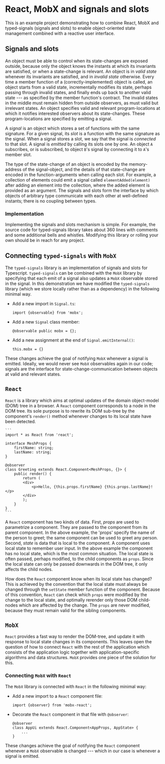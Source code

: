 React, MobX and signals and slots
=================================

This is an example project demonstrating how to combine React, MobX and typed-signals (signals and slots) to enable object-oriented state management combined with a reactive user interface.

Signals and slots
-----------------

An object must be able to control when its state-changes are exposed outside, because only the object knows the instants at which its invariants are satisfied, or when a state-change is relevant. An object is in _valid state_ whenever its invariants are satisfied, and in _invalid state_ otherwise. Every time a member function of a (correctly-implemented) object is called, an object starts from a valid state, incrementally modifies its state, perhaps passing through invalid states, and finally ends up back to another valid state --- as specified by the member function's contract. The invalid states in the middle must remain hidden from outside observers, as must valid but irrelevant states. An object specifies valid and relevant program-locations at which it notifies interested observers about its state-changes. These program-locations are specified by emitting a signal. 

A _signal_ is an object which stores a set of functions with the same signature. For a given signal, its _slot_ is a function with the same signature as the signal. When a signal stores a slot, we say that the signal is _connected_ to that slot. A signal is _emitted_ by calling its slots one by one. An object `A` subscribes, or is subscribed, to object `B`'s signal by connecting it to `A`'s member slot. 

The type of the state-change of an object is encoded by the memory-address of the signal-object, and the details of that state-change are encoded in the function-arguments when calling each slot. For example, a collection of elements could emit a signal called `elementAdded(element)` after adding an element into the collection, where the added element is provided as an argument. The signals and slots form the interface by which objects of arbitrary type communicate with each other at well-defined instants; there is no coupling between types.

### Implementation

Implementing the signals and slots mechanism is simple. For example, the source code for typed-signals library takes about 360 lines with comments and some additional bells and whistles. Modifying this library or rolling your own should be in reach for any project.

Connecting `typed-signals` with `MobX`
--------------------------------------

The `typed-signals` library is an implementation of signals and slots for Typescript. `typed-signals` can be combined with the `MobX` library by specifying that each emit of a signal also updates a `MobX` observable stored in the signal. In this demonstration we have modified the `typed-signals` library (which we store locally rather than as a dependency) in the following minimal way.

* Add a new import in `Signal.ts`:

	```
	import {observable} from 'mobx';
	```

* Add a new `Signal` class member:

	```
	@observable public mobx = {};
	```

* Add a new assignment at the end of `Signal.emitInternal()`:

	```
    this.mobx = {}
	```

These changes achieve the goal of notifying `MobX` whenever a signal is emitted. Ideally, we would never see `MobX` observables again in our code; signals are the interface for state-change-communication between objects at valid and relevant states.

`React`
-------

`React` is a library which aims at optimal updates of the domain object-model (DOM) tree in a browser. A `React` component corresponds to a node in the DOM tree. Its sole purpose is to rewrite its DOM sub-tree by the component's `render()` method whenever changes to its local state have been detected.

	```
	import * as React from 'react';

	interface MeshProps {
		firstName: string;
		lastName: string;
	}

	@observer
	class Greeting extends React.Component<MeshProps, {}> {
		public render() {
			return (
			<div>
				<p>Hello, {this.props.firstName} {this.props.lastName}!</p>
			</div>
			);
		}
	}
	```

A `React` component has two kinds of data. First, _props_ are used to parametrize a component. They are passed to the component from its parent component. In the above example, the 'props' specify the name of the person to greet; the same component can be used to greet any person. Second, _state_ is data that is local to the component. A component uses local state to remember user input. In the above example the component has no local state, which is the most common situation. The local state is often passed, perhaps modified, to the child components as `props`. Since the local state can only be passed downwards in the DOM tree, it only affects the child nodes.

How does the `React` component know when its local state has changed? This is achieved by the convention that the local state must always be changed through the `setState` member function of the component. Because of this convention, `React` can check which `props` were modified by the change to the local state, and optimally rerender only those DOM child-nodes which are affected by the change. The `props` are never modified, because they must remain valid for the sibling components. 

`MobX`
------

`React` provides a fast way to render the DOM-tree, and update it with response to local state changes in its components. This leaves open the question of how to connect `React` with the rest of the application which consists of the application logic together with application-specific algorithms and data structures. `MobX` provides one piece of the solution for this.

### Connecting `MobX` with `React`

The `MobX` library is connected with `React` in the following minimal way:

* Add a new import to a `React` component file:
	
	```
	import {observer} from 'mobx-react';
	```

* Decorate the `React` component in that file with `@observer`:

	```
	@observer
	class AppUi extends React.Component<AppProps, AppState> {
		...
	}
	```

These changes achieve the goal of notifying the `React` component whenever a `MobX` observable is changed --- which in our case is whenever a signal is emitted.
